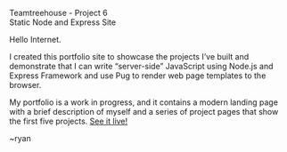 Teamtreehouse - Project 6<br />
Static Node and Express Site

Hello Internet.

I created this portfolio site to showcase the projects I’ve built and demonstrate that I can write “server-side” JavaScript using Node.js and Express Framework and use Pug to render web page templates to the browser.

My portfolio is a work in progress, and it contains a modern landing page with a brief description of myself and a series of project pages that show the first five projects. [See it live!](https://static-node-express-psix-app.herokuapp.com)

~ryan 




 
